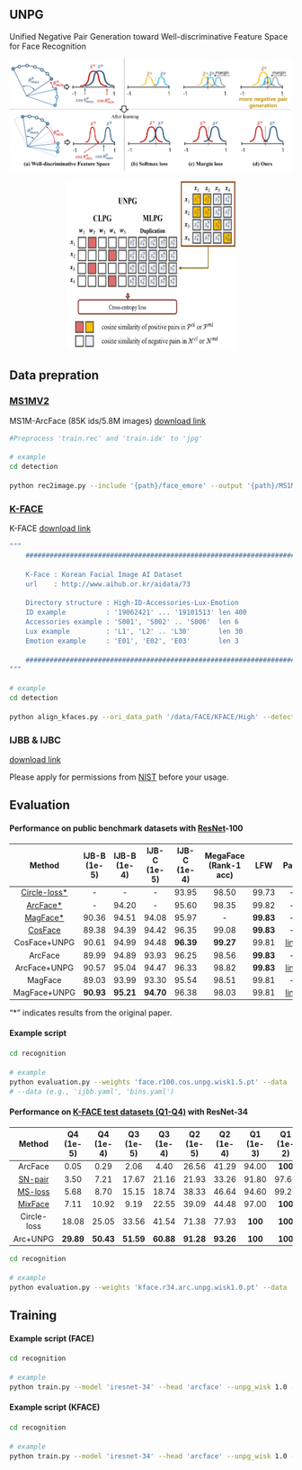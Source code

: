## UNPG
Unified Negative Pair Generation toward
Well-discriminative Feature Space for Face
Recognition

![](_images/geo_intro.png)
<p align="center">
<img src="_images/multi_vs_uni.png"  width="300" height="300"/>
</p>

## Data prepration

### [MS1MV2](https://arxiv.org/abs/1801.07698)
MS1M-ArcFace (85K ids/5.8M images) [download link](https://github.com/deepinsight/insightface/wiki/Dataset-Zoo)

```bash
#Preprocess 'train.rec' and 'train.idx' to 'jpg'

# example
cd detection

python rec2image.py --include '{path}/face_emore' --output '{path}/MS1MV2'
```

### [K-FACE](https://arxiv.org/abs/2103.02211)
K-FACE [download link](https://github.com/Jung-Jun-Uk/mixface)

```bash
"""
    ###################################################################

    K-Face : Korean Facial Image AI Dataset
    url    : http://www.aihub.or.kr/aidata/73

    Directory structure : High-ID-Accessories-Lux-Emotion
    ID example          : '19062421' ... '19101513' len 400
    Accessories example : 'S001', 'S002' .. 'S006'  len 6
    Lux example         : 'L1', 'L2' .. 'L30'       len 30
    Emotion example     : 'E01', 'E02', 'E03'       len 3
    
    ###################################################################
"""

# example
cd detection

python align_kfaces.py --ori_data_path '/data/FACE/KFACE/High' --detected_data_path 'kface_retina_align_112x112'
```

### IJBB & IJBC
[download link](https://github.com/IrvingMeng/MagFace)

Please apply for permissions from [NIST](https://www.nist.gov/programs-projects/face-challenges) before your usage.

## Evaluation

#### Performance on public benchmark datasets with [ResNet](https://arxiv.org/abs/1512.03385)-100
|Method|IJB-B<br>(1e-5)|IJB-B<br>(1e-4)|IJB-C<br>(1e-5)|IJB-C<br>(1e-4)|MegaFace<br>(Rank-1 acc)|LFW|Path|
|:---:|:---:|:---:|:---:|:---:|:---:|:---:|:---:|
|[Circle-loss*](https://arxiv.org/abs/2002.10857)|-|-|-|93.95|98.50|99.73|-|
|[ArcFace*](https://arxiv.org/abs/1801.07698)|-|94.20|-|95.60|98.35|99.82|-|
|[MagFace*](https://arxiv.org/abs/2103.06627)|90.36|94.51|94.08|95.97|-|**99.83**|-|
|[CosFace](https://arxiv.org/abs/1801.09414)|89.38|94.39|94.42|96.35|99.08|**99.83**|-|
|CosFace+UNPG|90.61|94.99|94.48|**96.39**|**99.27**|99.81|[link](https://koreatechackr-my.sharepoint.com/:u:/g/personal/rnans33_koreatech_ac_kr/EfQrB42yUHlIpy_G-tg7UH4BedVBFywGVRivRTwzkzyeRQ?e=xJ6T48)|
|ArcFace|89.99|94.89|93.93|96.25|98.56|**99.83**|-|
|ArcFace+UNPG|90.57|95.04|94.47|96.33|98.82|**99.83**|[link](https://koreatechackr-my.sharepoint.com/:u:/g/personal/rnans33_koreatech_ac_kr/EZlqt0175BVFmG0VvsnhNc8Bym9e18BHt0mrsDXAuk9eMw?e=h75aWI)|
|MagFace|89.03|93.99|93.30|95.54|98.51|99.81|-|
|MagFace+UNPG|**90.93**|**95.21**|**94.70**|96.38|98.03|99.81|[link](https://koreatechackr-my.sharepoint.com/:u:/g/personal/rnans33_koreatech_ac_kr/EYPx3wZNc3xMkULR7RpIgK0BK0UY_iHs6oZnkg49Xm21sw)|

“*” indicates results from the original paper.

#### Example script

```bash
cd recognition

# example
python evaluation.py --weights 'face.r100.cos.unpg.wisk1.5.pt' --data 'ijbc.yaml' 
# --data (e.g., 'ijbb.yaml', 'bins.yaml')
```

#### Performance on [K-FACE test datasets (Q1-Q4)](https://arxiv.org/abs/2111.01717) with ResNet-34
|Method|Q4<br>(1e-5)|Q4<br>(1e-4)|Q3<br>(1e-5)|Q3<br>(1e-4)|Q2<br>(1e-5)|Q2<br>(1e-4)|Q1<br>(1e-3)|Q1<br>(1e-2)|Path|
|:---:|:---:|:---:|:---:|:---:|:---:|:---:|:---:|:---:|:---:|
|ArcFace|0.05|0.29|2.06|4.40|26.56|41.29|94.00|**100**|-|
|[SN-pair](https://arxiv.org/abs/2111.01717)|3.50|7.21|17.67|21.16|21.93|33.26|91.80|97.60|-|
|[MS-loss](https://arxiv.org/abs/1904.06627)|5.68|8.70|15.15|18.74|38.33|46.64|94.60|99.20|-|
|[MixFace](https://arxiv.org/abs/2111.01717)|7.11|10.92|9.19|22.55|39.09|44.48|97.00|**100**|-|
|Circle-loss|18.08|25.05|33.56|41.54|71.38|77.93|**100**|**100**|-|
|Arc+UNPG|**29.89**|**50.43**|**51.59**|**60.88**|**91.28**|**93.26**|**100**|**100**|[link](https://koreatechackr-my.sharepoint.com/:u:/g/personal/rnans33_koreatech_ac_kr/ETm5sPGktupEj0Om7U9DzmcBjWLR3r-KLK8pf-q-MflvwQ?e=MBE4KG)|

```bash
cd recognition

# example
python evaluation.py --weights 'kface.r34.arc.unpg.wisk1.0.pt' --data 'kface.yaml' 
```

## Training
#### Example script (FACE)
```bash
cd recognition

# example 
python train.py --model 'iresnet-34' --head 'arcface' --unpg_wisk 1.0 --data 'data/face.yaml' --hyp 'data/hyp.yaml' --name 'example' --device 0,1
```

#### Example script (KFACE)
```bash
cd recognition

# example 
python train.py --model 'iresnet-34' --head 'arcface' --unpg_wisk 1.0 --data 'data/kface.yaml' --hyp 'data/hyp.yaml' --name 'example' --device 0,1
```